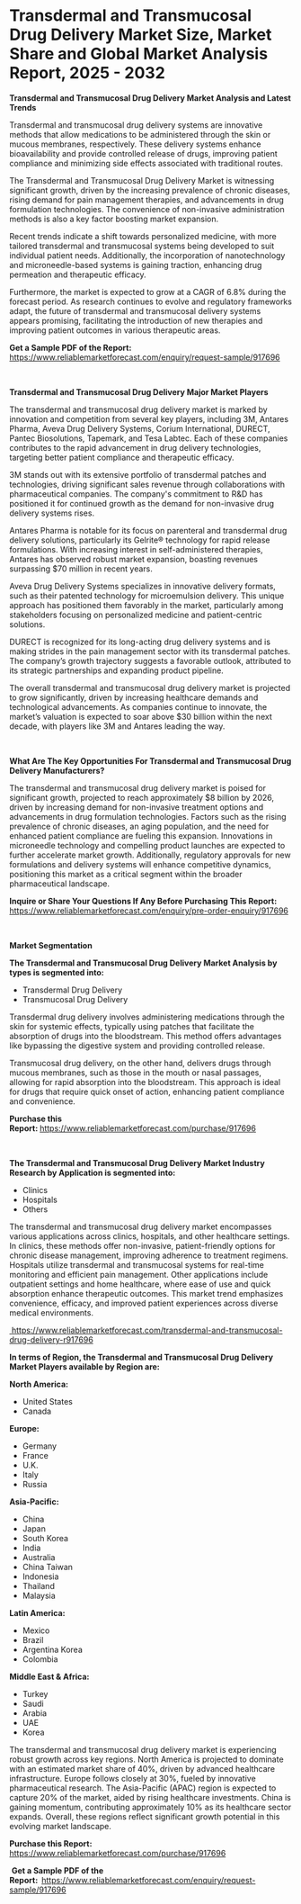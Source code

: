 <p><h1>Transdermal and Transmucosal Drug Delivery Market Size, Market Share and Global Market Analysis Report, 2025 - 2032</h1></p><p><strong>Transdermal and Transmucosal Drug Delivery Market Analysis and Latest Trends</strong></p>
<p><p>Transdermal and transmucosal drug delivery systems are innovative methods that allow medications to be administered through the skin or mucous membranes, respectively. These delivery systems enhance bioavailability and provide controlled release of drugs, improving patient compliance and minimizing side effects associated with traditional routes. </p><p>The Transdermal and Transmucosal Drug Delivery Market is witnessing significant growth, driven by the increasing prevalence of chronic diseases, rising demand for pain management therapies, and advancements in drug formulation technologies. The convenience of non-invasive administration methods is also a key factor boosting market expansion. </p><p>Recent trends indicate a shift towards personalized medicine, with more tailored transdermal and transmucosal systems being developed to suit individual patient needs. Additionally, the incorporation of nanotechnology and microneedle-based systems is gaining traction, enhancing drug permeation and therapeutic efficacy. </p><p>Furthermore, the market is expected to grow at a CAGR of 6.8% during the forecast period. As research continues to evolve and regulatory frameworks adapt, the future of transdermal and transmucosal delivery systems appears promising, facilitating the introduction of new therapies and improving patient outcomes in various therapeutic areas.</p></p>
<p><strong>Get a Sample PDF of the Report:&nbsp;</strong> <a href="https://www.reliablemarketforecast.com/enquiry/request-sample/917696?utm_campaign=2336&utm_medium=2&utm_source=Github&utm_content=ia&utm_term=18042025&utm_id=transdermal-and-transmucosal-drug-delivery">https://www.reliablemarketforecast.com/enquiry/request-sample/917696</a></p>
<p>&nbsp;</p>
<p><strong>Transdermal and Transmucosal Drug Delivery Major Market Players</strong></p>
<p><p>The transdermal and transmucosal drug delivery market is marked by innovation and competition from several key players, including 3M, Antares Pharma, Aveva Drug Delivery Systems, Corium International, DURECT, Pantec Biosolutions, Tapemark, and Tesa Labtec. Each of these companies contributes to the rapid advancement in drug delivery technologies, targeting better patient compliance and therapeutic efficacy.</p><p>3M stands out with its extensive portfolio of transdermal patches and technologies, driving significant sales revenue through collaborations with pharmaceutical companies. The company's commitment to R&D has positioned it for continued growth as the demand for non-invasive drug delivery systems rises.</p><p>Antares Pharma is notable for its focus on parenteral and transdermal drug delivery solutions, particularly its Gelrite® technology for rapid release formulations. With increasing interest in self-administered therapies, Antares has observed robust market expansion, boasting revenues surpassing $70 million in recent years.</p><p>Aveva Drug Delivery Systems specializes in innovative delivery formats, such as their patented technology for microemulsion delivery. This unique approach has positioned them favorably in the market, particularly among stakeholders focusing on personalized medicine and patient-centric solutions.</p><p>DURECT is recognized for its long-acting drug delivery systems and is making strides in the pain management sector with its transdermal patches. The company’s growth trajectory suggests a favorable outlook, attributed to its strategic partnerships and expanding product pipeline.</p><p>The overall transdermal and transmucosal drug delivery market is projected to grow significantly, driven by increasing healthcare demands and technological advancements. As companies continue to innovate, the market’s valuation is expected to soar above $30 billion within the next decade, with players like 3M and Antares leading the way.</p></p>
<p>&nbsp;</p>
<p><strong>What Are The Key Opportunities For Transdermal and Transmucosal Drug Delivery Manufacturers?</strong></p>
<p><p>The transdermal and transmucosal drug delivery market is poised for significant growth, projected to reach approximately $8 billion by 2026, driven by increasing demand for non-invasive treatment options and advancements in drug formulation technologies. Factors such as the rising prevalence of chronic diseases, an aging population, and the need for enhanced patient compliance are fueling this expansion. Innovations in microneedle technology and compelling product launches are expected to further accelerate market growth. Additionally, regulatory approvals for new formulations and delivery systems will enhance competitive dynamics, positioning this market as a critical segment within the broader pharmaceutical landscape.</p></p>
<p><strong>Inquire or Share Your Questions If Any Before Purchasing This Report:</strong> <a href="https://www.reliablemarketforecast.com/enquiry/pre-order-enquiry/917696?utm_campaign=2336&utm_medium=2&utm_source=Github&utm_content=ia&utm_term=18042025&utm_id=transdermal-and-transmucosal-drug-delivery">https://www.reliablemarketforecast.com/enquiry/pre-order-enquiry/917696</a></p>
<p>&nbsp;</p>
<p><strong>Market Segmentation</strong></p>
<p><strong>The Transdermal and Transmucosal Drug Delivery Market Analysis by types is segmented into:</strong></p>
<p><ul><li>Transdermal Drug Delivery</li><li>Transmucosal Drug Delivery</li></ul></p>
<p><p>Transdermal drug delivery involves administering medications through the skin for systemic effects, typically using patches that facilitate the absorption of drugs into the bloodstream. This method offers advantages like bypassing the digestive system and providing controlled release. </p><p>Transmucosal drug delivery, on the other hand, delivers drugs through mucous membranes, such as those in the mouth or nasal passages, allowing for rapid absorption into the bloodstream. This approach is ideal for drugs that require quick onset of action, enhancing patient compliance and convenience.</p></p>
<p><strong>Purchase this Report:&nbsp;</strong><a href="https://www.reliablemarketforecast.com/purchase/917696?utm_campaign=2336&utm_medium=2&utm_source=Github&utm_content=ia&utm_term=18042025&utm_id=transdermal-and-transmucosal-drug-delivery">https://www.reliablemarketforecast.com/purchase/917696</a></p>
<p>&nbsp;</p>
<p><strong>The Transdermal and Transmucosal Drug Delivery Market Industry Research by Application is segmented into:</strong></p>
<p><ul><li>Clinics</li><li>Hospitals</li><li>Others</li></ul></p>
<p><p>The transdermal and transmucosal drug delivery market encompasses various applications across clinics, hospitals, and other healthcare settings. In clinics, these methods offer non-invasive, patient-friendly options for chronic disease management, improving adherence to treatment regimens. Hospitals utilize transdermal and transmucosal systems for real-time monitoring and efficient pain management. Other applications include outpatient settings and home healthcare, where ease of use and quick absorption enhance therapeutic outcomes. This market trend emphasizes convenience, efficacy, and improved patient experiences across diverse medical environments.</p></p>
<p><a href="https://www.reliablemarketforecast.com/transdermal-and-transmucosal-drug-delivery-r917696?utm_campaign=2336&utm_medium=2&utm_source=Github&utm_content=ia&utm_term=18042025&utm_id=transdermal-and-transmucosal-drug-delivery">&nbsp;https://www.reliablemarketforecast.com/transdermal-and-transmucosal-drug-delivery-r917696</a></p>
<p><strong>In terms of Region, the Transdermal and Transmucosal Drug Delivery Market Players available by Region are:</strong></p>
<p>
    <p> <strong> North America: </strong>
        <ul>
            <li>United States</li>
            <li>Canada</li>
        </ul>
        </p> 
    <p> <strong> Europe: </strong>
        <ul>
            <li>Germany</li>
            <li>France</li>
            <li>U.K.</li>
            <li>Italy</li>
            <li>Russia</li>
        </ul>
        </p> 
    <p> <strong> Asia-Pacific: </strong>
        <ul>
            <li>China</li>
            <li>Japan</li>
            <li>South Korea</li>
            <li>India</li>
            <li>Australia</li>
            <li>China Taiwan</li>
            <li>Indonesia</li>
            <li>Thailand</li>
            <li>Malaysia</li>
        </ul>
        </p> 
    <p> <strong> Latin America: </strong>
        <ul>
            <li>Mexico</li>
            <li>Brazil</li>
            <li>Argentina Korea</li>
            <li>Colombia</li>
        </ul>
        </p> 
    <p> <strong> Middle East & Africa: </strong>
        <ul>
            <li>Turkey</li>
            <li>Saudi</li>
            <li>Arabia</li>
            <li>UAE</li>
            <li>Korea</li>
        </ul>
    </p>
    </p>
<p><p>The transdermal and transmucosal drug delivery market is experiencing robust growth across key regions. North America is projected to dominate with an estimated market share of 40%, driven by advanced healthcare infrastructure. Europe follows closely at 30%, fueled by innovative pharmaceutical research. The Asia-Pacific (APAC) region is expected to capture 20% of the market, aided by rising healthcare investments. China is gaining momentum, contributing approximately 10% as its healthcare sector expands. Overall, these regions reflect significant growth potential in this evolving market landscape.</p></p>
<p><strong>Purchase this Report: </strong><a href="https://www.reliablemarketforecast.com/purchase/917696?utm_campaign=2336&utm_medium=2&utm_source=Github&utm_content=ia&utm_term=18042025&utm_id=transdermal-and-transmucosal-drug-delivery">https://www.reliablemarketforecast.com/purchase/917696</a></p>
<p>&nbsp;<strong>Get a Sample PDF of the Report:&nbsp;&nbsp;</strong><a href="https://www.reliablemarketforecast.com/enquiry/request-sample/917696?utm_campaign=2336&utm_medium=2&utm_source=Github&utm_content=ia&utm_term=18042025&utm_id=transdermal-and-transmucosal-drug-delivery">https://www.reliablemarketforecast.com/enquiry/request-sample/917696</a></p>
<p><strong></strong></p>
<p><p></p><p></p><p></p></p>